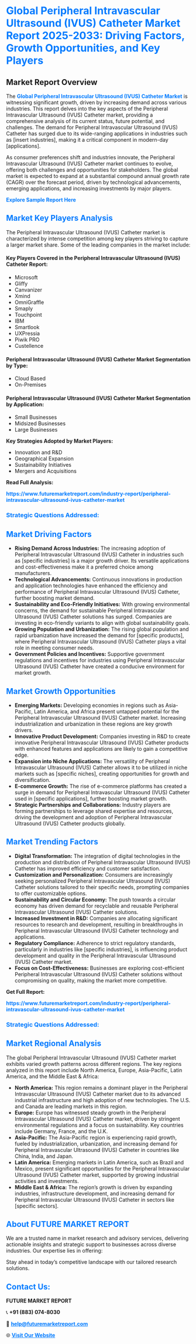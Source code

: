 <h1 style="color: #007BFF;">Global Peripheral Intravascular Ultrasound (IVUS) Catheter Market Report 2025-2033: Driving Factors, Growth Opportunities, and Key Players</h1>

<section id="overview">
<h2>Market Report Overview</h2>
<p>The <a href="https://www.futuremarketreport.com/industry-report/peripheral-intravascular-ultrasound-ivus-catheter-market" style="color: #007BFF; text-decoration: none;"><strong>Global Peripheral Intravascular Ultrasound (IVUS) Catheter Market</strong></a> is witnessing significant growth, driven by increasing demand across various industries. This report delves into the key aspects of the Peripheral Intravascular Ultrasound (IVUS) Catheter market, providing a comprehensive analysis of its current status, future potential, and challenges. The demand for Peripheral Intravascular Ultrasound (IVUS) Catheter has surged due to its wide-ranging applications in industries such as [insert industries], making it a critical component in modern-day [applications].</p>
<p>As consumer preferences shift and industries innovate, the Peripheral Intravascular Ultrasound (IVUS) Catheter market continues to evolve, offering both challenges and opportunities for stakeholders. The global market is expected to expand at a substantial compound annual growth rate (CAGR) over the forecast period, driven by technological advancements, emerging applications, and increasing investments by major players.</p>
</section>

<section id="overview">
<p><a href="https://www.futuremarketreport.com/request-sample/reportId=35584" style="color: #007BFF; text-decoration: none;"><strong>Explore Sample Report Here</strong></a></p>
</section>

<section id="key-players">
<h2 style="color: #007BFF;">Market Key Players Analysis</h2>
<p>The Peripheral Intravascular Ultrasound (IVUS) Catheter market is characterized by intense competition among key players striving to capture a larger market share. Some of the leading companies in the market include:</p>
<h4>Key Players Covered in the Peripheral Intravascular Ultrasound (IVUS) Catheter Report:</h4>
<ul><li>Microsoft</li><li>Gliffy</li><li>Canvanizer</li><li>Xmind</li><li>OmniGraffle</li><li>Smaply</li><li>Touchpoint</li><li>IBM</li><li>Smartlook</li><li>UXPressia</li><li>Piwik PRO</li><li>Custellence</li></ul>
<h4>Peripheral Intravascular Ultrasound (IVUS) Catheter Market Segmentation by Type:</h4>
<ul><li>Cloud Based</li><li>On-Premises</li></ul>

<h4>Peripheral Intravascular Ultrasound (IVUS) Catheter Market Segmentation by Application:</h4>
<ul><li>Small Businesses</li><li>Midsized Businesses</li><li>Large Businesses</li></ul>
<p><strong>Key Strategies Adopted by Market Players:</strong></p>
<ul>
<li>Innovation and R&D</li>
<li>Geographical Expansion</li>
<li>Sustainability Initiatives</li>
<li>Mergers and Acquisitions</li>
</ul>
</section>

<section>
<p><strong>Read Full Analysis: </strong></p><a href="https://www.futuremarketreport.com/industry-report/peripheral-intravascular-ultrasound-ivus-catheter-market" style="color: #007BFF; text-decoration: none;"><strong>https://www.futuremarketreport.com/industry-report/peripheral-intravascular-ultrasound-ivus-catheter-market</strong></a>
<h3 style="color: #007BFF;">Strategic Questions Addressed:</h3>
</section>

<section id="driving-factors">
<h2 style="color: #007BFF;">Market Driving Factors</h2>
<ul>
<li><strong>Rising Demand Across Industries:</strong> The increasing adoption of Peripheral Intravascular Ultrasound (IVUS) Catheter in industries such as [specific industries] is a major growth driver. Its versatile applications and cost-effectiveness make it a preferred choice among manufacturers.</li>
<li><strong>Technological Advancements:</strong> Continuous innovations in production and application technologies have enhanced the efficiency and performance of Peripheral Intravascular Ultrasound (IVUS) Catheter, further boosting market demand.</li>
<li><strong>Sustainability and Eco-Friendly Initiatives:</strong> With growing environmental concerns, the demand for sustainable Peripheral Intravascular Ultrasound (IVUS) Catheter solutions has surged. Companies are investing in eco-friendly variants to align with global sustainability goals.</li>
<li><strong>Growing Population and Urbanization:</strong> The rising global population and rapid urbanization have increased the demand for [specific products], where Peripheral Intravascular Ultrasound (IVUS) Catheter plays a vital role in meeting consumer needs.</li>
<li><strong>Government Policies and Incentives:</strong> Supportive government regulations and incentives for industries using Peripheral Intravascular Ultrasound (IVUS) Catheter have created a conducive environment for market growth.</li>
</ul>
</section>

<section id="growth-opportunities">
<h2 style="color: #007BFF;">Market Growth Opportunities</h2>
<ul>
<li><strong>Emerging Markets:</strong> Developing economies in regions such as Asia-Pacific, Latin America, and Africa present untapped potential for the Peripheral Intravascular Ultrasound (IVUS) Catheter market. Increasing industrialization and urbanization in these regions are key growth drivers.</li>
<li><strong>Innovative Product Development:</strong> Companies investing in R&D to create innovative Peripheral Intravascular Ultrasound (IVUS) Catheter products with enhanced features and applications are likely to gain a competitive edge.</li>
<li><strong>Expansion into Niche Applications:</strong> The versatility of Peripheral Intravascular Ultrasound (IVUS) Catheter allows it to be utilized in niche markets such as [specific niches], creating opportunities for growth and diversification.</li>
<li><strong>E-commerce Growth:</strong> The rise of e-commerce platforms has created a surge in demand for Peripheral Intravascular Ultrasound (IVUS) Catheter used in [specific applications], further boosting market growth.</li>
<li><strong>Strategic Partnerships and Collaborations:</strong> Industry players are forming partnerships to leverage shared expertise and resources, driving the development and adoption of Peripheral Intravascular Ultrasound (IVUS) Catheter products globally.</li>
</ul>
</section>

<section id="trending-factors">
<h2 style="color: #007BFF;">Market Trending Factors</h2>
<ul>
<li><strong>Digital Transformation:</strong> The integration of digital technologies in the production and distribution of Peripheral Intravascular Ultrasound (IVUS) Catheter has improved efficiency and customer satisfaction.</li>
<li><strong>Customization and Personalization:</strong> Consumers are increasingly seeking personalized Peripheral Intravascular Ultrasound (IVUS) Catheter solutions tailored to their specific needs, prompting companies to offer customizable options.</li>
<li><strong>Sustainability and Circular Economy:</strong> The push towards a circular economy has driven demand for recyclable and reusable Peripheral Intravascular Ultrasound (IVUS) Catheter solutions.</li>
<li><strong>Increased Investment in R&D:</strong> Companies are allocating significant resources to research and development, resulting in breakthroughs in Peripheral Intravascular Ultrasound (IVUS) Catheter technology and applications.</li>
<li><strong>Regulatory Compliance:</strong> Adherence to strict regulatory standards, particularly in industries like [specific industries], is influencing product development and quality in the Peripheral Intravascular Ultrasound (IVUS) Catheter market.</li>
<li><strong>Focus on Cost-Effectiveness:</strong> Businesses are exploring cost-efficient Peripheral Intravascular Ultrasound (IVUS) Catheter solutions without compromising on quality, making the market more competitive.</li>
</ul>
</section>

<section>
<p><strong>Get Full Report: </strong></p><a href="https://www.futuremarketreport.com/industry-report/peripheral-intravascular-ultrasound-ivus-catheter-market" style="color: #007BFF; text-decoration: none;"><strong>https://www.futuremarketreport.com/industry-report/peripheral-intravascular-ultrasound-ivus-catheter-market</strong></a>
<h3 style="color: #007BFF;">Strategic Questions Addressed:</h3>
</section>


<section id="regional-analysis">
<h2 style="color: #007BFF;">Market Regional Analysis</h2>
<p>The global Peripheral Intravascular Ultrasound (IVUS) Catheter market exhibits varied growth patterns across different regions. The key regions analyzed in this report include North America, Europe, Asia-Pacific, Latin America, and the Middle East & Africa:</p>
<ul>
<li><strong>North America:</strong> This region remains a dominant player in the Peripheral Intravascular Ultrasound (IVUS) Catheter market due to its advanced industrial infrastructure and high adoption of new technologies. The U.S. and Canada are leading markets in this region.</li>
<li><strong>Europe:</strong> Europe has witnessed steady growth in the Peripheral Intravascular Ultrasound (IVUS) Catheter market, driven by stringent environmental regulations and a focus on sustainability. Key countries include Germany, France, and the U.K.</li>
<li><strong>Asia-Pacific:</strong> The Asia-Pacific region is experiencing rapid growth, fueled by industrialization, urbanization, and increasing demand for Peripheral Intravascular Ultrasound (IVUS) Catheter in countries like China, India, and Japan.</li>
<li><strong>Latin America:</strong> Emerging markets in Latin America, such as Brazil and Mexico, present significant opportunities for the Peripheral Intravascular Ultrasound (IVUS) Catheter market, supported by growing industrial activities and investments.</li>
<li><strong>Middle East & Africa:</strong> The region’s growth is driven by expanding industries, infrastructure development, and increasing demand for Peripheral Intravascular Ultrasound (IVUS) Catheter in sectors like [specific sectors].</li>
</ul>
</section>

<footer>
<h2 style="color: #007BFF;">About FUTURE MARKET REPORT</h2>
<p>We are a trusted name in market research and advisory services, delivering actionable insights and strategic support to businesses across diverse industries. Our expertise lies in offering:</p>

<p>Stay ahead in today’s competitive landscape with our tailored research solutions.</p>

<h2 style="color: #007BFF;">Contact Us:</h2>
<p><strong>FUTURE MARKET REPORT</strong></p>
<p>📞 <strong>+91 (883) 074-8030</strong></p>
<p>📧 <strong><a href="mailto:help@futuremarketreport.com" style="color: #007BFF;">help@futuremarketreport.com</a></strong></p>
<p>🌐 <strong><a href="https://www.futuremarketreport.com/" style="color: #007BFF;">Visit Our Website</a></strong></p>
</footer>